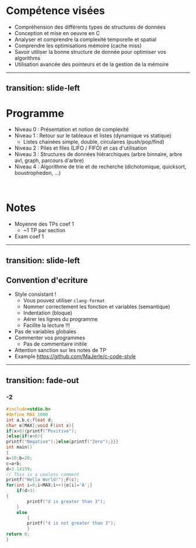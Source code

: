 
# Compétence visées

- Compréhension des différents types de structures de données
- Conception et mise en oeuvre en C
- Analyser et comprendre la complexité temporelle et spatial
- Comprendre les optimisations mémoire (cache miss)
- Savoir utiliser la bonne structure de donnée pour optimiser vos algorithms
- Utilisation avancée des pointeurs et de la gestion de la mémoire

---
transition: slide-left
---

# Programme

- Niveau 0 : Présentation et notion de complexité
- Niveau 1 : Retour sur le tableaux et listes (dynamique vs statique)
  - Listes chainées simple, double, circulaires (push/pop/find)
- Niveau 2 : Piles et files (LIFO / FIFO) et cas d'utilisation
- Niveau 3 : Structures de données hiérarchiques (arbre binnaire, arbre avl, graph, parcours d'arbre)
- Niveau 4 : Algorithme de trie et de recherche (dichotomique, quicksort, boustrophedon, ...)

<br>

# Notes

- Moyenne des TPs coef 1
  - ~1 TP par section
- Exam coef 1 
  
---
transition: slide-left
---

## Convention d'ecriture
- Style consistant !
  - Vous pouvez utiliser `clang-format`
  - Nommer correctement les fonction et variables (semantique)
  - Indentation (bloque)
  - Aérer les lignes du programme
  - Facilite la lecture !!!
- Pas de variables globales
- Commenter vos programmes
  - Pas de commentaire initile
- Attention sanction sur les notes de TP
- Example https://github.com/MaJerle/c-code-style
  
---
transition: fade-out
---
### -2
```cpp
#include<stdio.h>
#define MAX 1000
int a,b,c;float d;
char e[MAX];void F(int x){
if(x>0){printf("Positive");
}else{if(x<0){
printf("Negative");}else{printf("Zero");}}}
int main()
{
a=10;b=20;
c=a+b;
d=3.14159;
// This is a useless comment
printf("Hello World!");F(c);
for(int i=0;i<MAX;i++){e[i]='A';}
    if(d>3)
{
        printf("d is greater than 3");
    }
    else
        {
        printf("d is not greater than 3");
        }
return 0;
}
```




